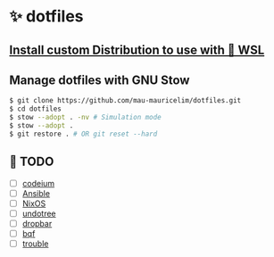# ✨ dotfiles

## [Install custom Distribution to use with 🐧 WSL](doc%2Fwsl.md)

## Manage dotfiles with GNU Stow
```bash
$ git clone https://github.com/mau-mauricelim/dotfiles.git
$ cd dotfiles
$ stow --adopt . -nv # Simulation mode
$ stow --adopt .
$ git restore . # OR git reset --hard
```

## 📝 TODO
- [ ] [codeium](https://github.com/Exafunction/codeium.vim)
- [ ] [Ansible](https://www.ansible.com/)
- [ ] [NixOS](https://nixos.org/)
- [ ] [undotree](https://github.com/mbbill/undotree)
- [ ] [dropbar](https://github.com/Bekaboo/dropbar.nvim)
- [ ] [bqf](https://github.com/kevinhwang91/nvim-bqf)
- [ ] [trouble](https://github.com/folke/trouble.nvim)
